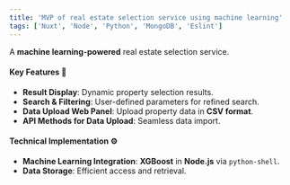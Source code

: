 ```yaml
---
title: 'MVP of real estate selection service using machine learning'
tags: ['Nuxt', 'Node', 'Python', 'MongoDB', 'Eslint']
---
```


A **machine learning-powered** real estate selection service.

#### Key Features 🚀
- **Result Display**: Dynamic property selection results.
- **Search & Filtering**: User-defined parameters for refined search.
- **Data Upload Web Panel**: Upload property data in **CSV format**.
- **API Methods for Data Upload**: Seamless data import.

#### Technical Implementation ⚙️
- **Machine Learning Integration**: **XGBoost** in **Node.js** via `python-shell`.
- **Data Storage**: Efficient access and retrieval.
